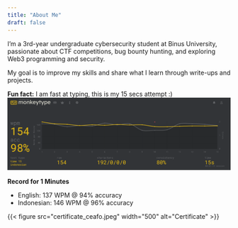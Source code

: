 ```yaml
---
title: "About Me"
draft: false
---
```


I’m a 3rd-year undergraduate cybersecurity student at Binus University, passionate about CTF competitions, bug bounty hunting, and exploring Web3 programming and security.

My goal is to improve my skills and share what I learn through write-ups and projects.

**Fun fact:** I am fast at typing, this is my 15 secs attempt :)
![speed](speed.png)

**Record for 1 Minutes**
- English: 137 WPM @ 94% accuracy  
- Indonesian: 146 WPM @ 96% accuracy

{{< figure src="certificate_ceafo.jpeg" width="500" alt="Certificate" >}}